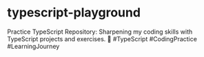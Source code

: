 # typescript-playground
Practice TypeScript Repository: Sharpening my coding skills with TypeScript projects and exercises. 🚀 #TypeScript #CodingPractice #LearningJourney
